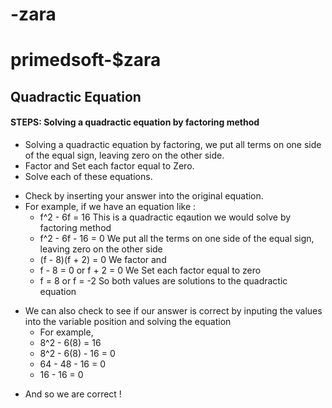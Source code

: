 # -zara
# primedsoft-$zara
## Quadractic Equation
#### STEPS: Solving a quadractic equation by factoring method
* Solving a quadractic equation by factoring, we put all terms on one side of the equal sign, leaving zero on the other side.
* Factor and Set each factor equal to Zero.
* Solve each of these equations.
+ Check by inserting your answer into the original equation. 
+ For example, if we have an equation like :
  - f^2 - 6f = 16 This is a quadractic eqaution we would solve by factoring method
  - f^2 - 6f - 16 = 0 We put all the terms on one side of the equal sign, leaving zero on the other side
  - (f - 8)(f + 2) = 0 We factor and 
  - f - 8 = 0 or f + 2 = 0 We Set each factor equal to zero
  - f = 8     or f = -2 So both values are solutions to the quadractic equation
* We can also check to see if our answer is correct by inputing the values into the variable position and solving the equation
  - For example, 
  - 8^2 - 6(8) = 16
  - 8^2 - 6(8) - 16 = 0
  - 64 - 48 - 16 = 0
  - 16 - 16 = 0 
+ And so we are correct !
